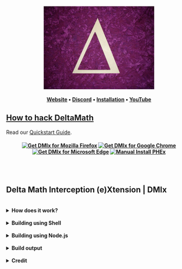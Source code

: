 <h1 align="center">
	<a href="/README.md">
		<img align="center"
			width="300"
			alt="DeltaMath Hacking"
			src="https://raw.githubusercontent.com/DxltaMath/assets/master/profile/DxltaMath.jpg">
	</a>
</h1>


<p align="center">
	<strong>
		<a href="https://dxltamath.github.io/">Website</a>
		•
		<a href="https://dsc.gg/dxlta">Discord</a>
		•
		<a href="https://github.com/DxltaMath/DMIx/blob/master/.github/meta/QUICKSTART.md">Installation</a>
		•
		<a href="https://www.youtube.com/channel/UCpeKUQjK4mDtn_OUPfg5Uaw">YouTube</a>
	</strong>
</p>

## [How to hack DeltaMath](.github/meta/QUICKSTART.md)
Read our [Quickstart Guide](.github/meta/QUICKSTART.md).


<h4 align="center" id="Webstores">

<a href=""><img src="https://user-images.githubusercontent.com/585534/107280546-7b9b2a00-6a26-11eb-8f9f-f95932f4bfec.png" alt="Get DMIx for Mozilla Firefox"></a>
<a href="https://chrome.google.com/webstore/detail/delta-math-interception-e/lhhhbaakoallicbipmckclbigdlkdodh"><img src="https://user-images.githubusercontent.com/585534/107280622-91a8ea80-6a26-11eb-8d07-77c548b28665.png" alt="Get DMIx for Google Chrome"></img></a>
<a href="https://microsoftedge.microsoft.com/addons/detail/kihhkmfnemdfabkddfdelnggjanggdnl"><img src="https://user-images.githubusercontent.com/585534/107280673-a5ece780-6a26-11eb-9cc7-9fa9f9f81180.png" alt="Get DMIx for Microsoft Edge"></a>
<a href="/.github/meta/QUICKSTART.md"><img src="https://user-images.githubusercontent.com/69060894/184510500-c0c005f3-023a-4961-bfad-0d0faf055220.png" alt="Manual Install PHEx"></img></a>


</h4>
<br><br>



## Delta Math Interception (e)Xtension | DMIx


<br>

<details>
	<summary><strong>How does it work?</strong></summary>
	<li>Always blocking the original DeltaMath main.js, (block <code>*://*deltamath.com/app/main*js</code>)</li>
	<li>Whenever connecting to any DeltaMath URL, removes <code>Content-Security-Policy</code> headers to allow us to connect to our servers, even from DeltaMath itself.</li>
	<li>If you're going to DeltaMath, loads our script from <a href="https://github.com/DxltaMath/Nil">Nil</a>, and injects our modified <code>main.js</code> into DeltaMath.</li>
	<li><a href="https://github.com/DxltaMath/dGUI">dGUI</a> is loaded (this is included in the functionality of <a href="https://github.com/DxltaMath/Nil">Nil</a>).</li>
</details>


<br>

<details>
	<summary><strong>Building using Shell</strong></summary>
	<p>Works on Unix systems only. Sorry, windows developers.</p>
	<code>sh ./build.sh</code>
</details>

<br>

<details>
	<summary><strong>Building using Node.js</strong></summary>
	<code>npm install && npm run build</code>
</details>

<br>

<details>
	<summary><strong>Build output</strong></summary>
	<p>
		The output will be in <code>/build/</code>. The generated files are <code>extension.zip</code> (for chromium), <code>extension.xpi</code> (for firefox), and <code>extension.crx</code> (which actually isn't generated- it's downloaded from the chrome web store).
	</p>
</details>

<br>

<details>
	<summary><strong>Credit</strong></summary>
	<p>
		Code was based on <a href="https://github.com/ProdigyPNP/ProdigyMathGameHacking/tree/master/PHEx">PHEx</a>, but is changed to hack DeltaMath.
		<li>This extension is currently maintained by <a href="https://github.com/afkvido">gemsvidø</a>.</li>
	</p>
</details>
